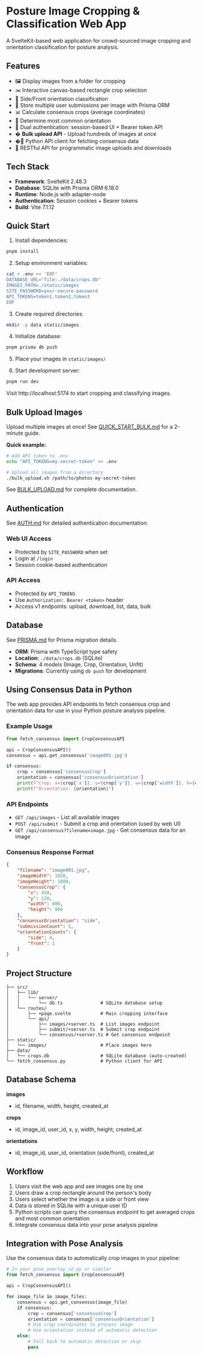 # Posture Image Cropping & Classification Web App

A SvelteKit-based web application for crowd-sourced image cropping and orientation classification for posture analysis.

## Features

- 🖼️ Display images from a folder for cropping
- ✂️ Interactive canvas-based rectangle crop selection
- 🔄 Side/Front orientation classification
- 💾 Store multiple user submissions per image with Prisma ORM
- 📊 Calculate consensus crops (average coordinates)
- 🎯 Determine most common orientation
- 🔐 Dual authentication: session-based UI + Bearer token API
- � **Bulk upload API** - Upload hundreds of images at once
- �🐍 Python API client for fetching consensus data
- 🚀 RESTful API for programmatic image uploads and downloads

## Tech Stack

- **Framework**: SvelteKit 2.48.3
- **Database**: SQLite with Prisma ORM 6.18.0
- **Runtime**: Node.js with adapter-node
- **Authentication**: Session cookies + Bearer tokens
- **Build**: Vite 7.1.12

## Quick Start

1. Install dependencies:

```bash
pnpm install
```

2. Setup environment variables:

```bash
cat > .env << 'EOF'
DATABASE_URL="file:./data/crops.db"
IMAGES_PATH=./static/images
SITE_PASSWORD=your-secure-password
API_TOKENS=token1,token2,token3
EOF
```

3. Create required directories:

```bash
mkdir -p data static/images
```

4. Initialize database:

```bash
pnpm prisma db push
```

5. Place your images in `static/images/`

6. Start development server:

```bash
pnpm run dev
```

Visit http://localhost:5174 to start cropping and classifying images.

## Bulk Upload Images

Upload multiple images at once! See [QUICK_START_BULK.md](./QUICK_START_BULK.md) for a 2-minute guide.

**Quick example:**
```bash
# Add API token to .env
echo "API_TOKENS=my-secret-token" >> .env

# Upload all images from a directory
./bulk_upload.sh /path/to/photos my-secret-token
```

See [BULK_UPLOAD.md](./BULK_UPLOAD.md) for complete documentation.

## Authentication

See [AUTH.md](./AUTH.md) for detailed authentication documentation.

### Web UI Access
- Protected by `SITE_PASSWORD` when set
- Login at `/login`
- Session cookie-based authentication

### API Access
- Protected by `API_TOKENS`
- Use `Authorization: Bearer <token>` header
- Access v1 endpoints: upload, download, list, data, bulk

## Database

See [PRISMA.md](./PRISMA.md) for Prisma migration details.

- **ORM**: Prisma with TypeScript type safety
- **Location**: `./data/crops.db` (SQLite)
- **Schema**: 4 models (Image, Crop, Orientation, Unfit)
- **Migrations**: Currently using `db push` for development

## Using Consensus Data in Python

The web app provides API endpoints to fetch consensus crop and orientation data for use in your Python posture analysis pipeline.

### Example Usage

```python
from fetch_consensus import CropConsensusAPI

api = CropConsensusAPI()
consensus = api.get_consensus('image001.jpg')

if consensus:
    crop = consensus['consensusCrop']
    orientation = consensus['consensusOrientation']
    print(f"Crop: x={crop['x']}, y={crop['y']}, w={crop['width']}, h={crop['height']}")
    print(f"Orientation: {orientation}")
```

### API Endpoints

- `GET /api/images` - List all available images
- `POST /api/submit` - Submit a crop and orientation (used by web UI)
- `GET /api/consensus?filename=image.jpg` - Get consensus data for an image

### Consensus Response Format

```json
{
	"filename": "image001.jpg",
	"imageWidth": 1920,
	"imageHeight": 1080,
	"consensusCrop": {
		"x": 450,
		"y": 120,
		"width": 800,
		"height": 900
	},
	"consensusOrientation": "side",
	"submissionCount": 5,
	"orientationCounts": {
		"side": 4,
		"front": 1
	}
}
```

## Project Structure

```
├── src/
│   ├── lib/
│   │   └── server/
│   │       └── db.ts              # SQLite database setup
│   └── routes/
│       ├── +page.svelte           # Main cropping interface
│       └── api/
│           ├── images/+server.ts  # List images endpoint
│           ├── submit/+server.ts  # Submit crop endpoint
│           └── consensus/+server.ts # Get consensus endpoint
├── static/
│   └── images/                    # Place images here
├── data/
│   └── crops.db                   # SQLite database (auto-created)
└── fetch_consensus.py             # Python client for API
```

## Database Schema

**images**

- id, filename, width, height, created_at

**crops**

- id, image_id, user_id, x, y, width, height, created_at

**orientations**

- id, image_id, user_id, orientation (side/front), created_at

## Workflow

1. Users visit the web app and see images one by one
2. Users draw a crop rectangle around the person's body
3. Users select whether the image is a side or front view
4. Data is stored in SQLite with a unique user ID
5. Python scripts can query the consensus endpoint to get averaged crops and most common orientation
6. Integrate consensus data into your pose analysis pipeline

## Integration with Pose Analysis

Use the consensus data to automatically crop images in your pipeline:

```python
# In your pose_overlay_v2.py or similar
from fetch_consensus import CropConsensusAPI

api = CropConsensusAPI()

for image_file in image_files:
    consensus = api.get_consensus(image_file)
    if consensus:
        crop = consensus['consensusCrop']
        orientation = consensus['consensusOrientation']
        # Use crop coordinates to process image
        # Use orientation instead of automatic detection
    else:
        # Fall back to automatic detection or skip
        pass
```
